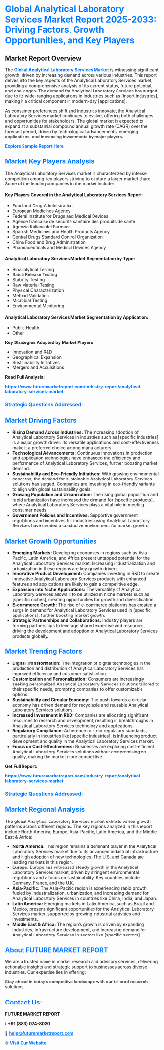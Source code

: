 <h1 style="color: #007BFF;">Global Analytical Laboratory Services Market Report 2025-2033: Driving Factors, Growth Opportunities, and Key Players</h1>

<section id="overview">
<h2>Market Report Overview</h2>
<p>The <a href="https://www.futuremarketreport.com/industry-report/analytical-laboratory-services-market" style="color: #007BFF; text-decoration: none;"><strong>Global Analytical Laboratory Services Market</strong></a> is witnessing significant growth, driven by increasing demand across various industries. This report delves into the key aspects of the Analytical Laboratory Services market, providing a comprehensive analysis of its current status, future potential, and challenges. The demand for Analytical Laboratory Services has surged due to its wide-ranging applications in industries such as [insert industries], making it a critical component in modern-day [applications].</p>
<p>As consumer preferences shift and industries innovate, the Analytical Laboratory Services market continues to evolve, offering both challenges and opportunities for stakeholders. The global market is expected to expand at a substantial compound annual growth rate (CAGR) over the forecast period, driven by technological advancements, emerging applications, and increasing investments by major players.</p>
</section>

<section id="overview">
<p><a href="https://www.futuremarketreport.com/request-sample/reportId=48905" style="color: #007BFF; text-decoration: none;"><strong>Explore Sample Report Here</strong></a></p>
</section>

<section id="key-players">
<h2 style="color: #007BFF;">Market Key Players Analysis</h2>
<p>The Analytical Laboratory Services market is characterized by intense competition among key players striving to capture a larger market share. Some of the leading companies in the market include:</p>
<h4>Key Players Covered in the Analytical Laboratory Services Report:</h4>
<ul><li>Food and Drug Administration</li><li>European Medicines Agency</li><li>Federal Institute for Drugs and Medical Devices</li><li>Agence francaise de securite sanitaire des produits de sante</li><li>Agenzia Italiana del Farmaco</li><li>Spanish Medicines and Health Products Agency</li><li>Central Drugs Standard Control Organization</li><li>China Food and Drug Administration</li><li>Pharmaceuticals and Medical Devices Agency</li></ul>
<h4>Analytical Laboratory Services Market Segmentation by Type:</h4>
<ul><li>Bioanalytical Testing</li><li>Batch Release Testing</li><li>Stability Testing</li><li>Raw Material Testing</li><li>Physical Characterization</li><li>Method Validation</li><li>Microbial Testing</li><li>Environmental Monitoring</li></ul>

<h4>Analytical Laboratory Services Market Segmentation by Application:</h4>
<ul><li>Public Health</li><li>Other</li></ul>
<p><strong>Key Strategies Adopted by Market Players:</strong></p>
<ul>
<li>Innovation and R&D</li>
<li>Geographical Expansion</li>
<li>Sustainability Initiatives</li>
<li>Mergers and Acquisitions</li>
</ul>
</section>

<section>
<p><strong>Read Full Analysis: </strong></p><a href="https://www.futuremarketreport.com/industry-report/analytical-laboratory-services-market" style="color: #007BFF; text-decoration: none;"><strong>https://www.futuremarketreport.com/industry-report/analytical-laboratory-services-market</strong></a>
<h3 style="color: #007BFF;">Strategic Questions Addressed:</h3>
</section>

<section id="driving-factors">
<h2 style="color: #007BFF;">Market Driving Factors</h2>
<ul>
<li><strong>Rising Demand Across Industries:</strong> The increasing adoption of Analytical Laboratory Services in industries such as [specific industries] is a major growth driver. Its versatile applications and cost-effectiveness make it a preferred choice among manufacturers.</li>
<li><strong>Technological Advancements:</strong> Continuous innovations in production and application technologies have enhanced the efficiency and performance of Analytical Laboratory Services, further boosting market demand.</li>
<li><strong>Sustainability and Eco-Friendly Initiatives:</strong> With growing environmental concerns, the demand for sustainable Analytical Laboratory Services solutions has surged. Companies are investing in eco-friendly variants to align with global sustainability goals.</li>
<li><strong>Growing Population and Urbanization:</strong> The rising global population and rapid urbanization have increased the demand for [specific products], where Analytical Laboratory Services plays a vital role in meeting consumer needs.</li>
<li><strong>Government Policies and Incentives:</strong> Supportive government regulations and incentives for industries using Analytical Laboratory Services have created a conducive environment for market growth.</li>
</ul>
</section>

<section id="growth-opportunities">
<h2 style="color: #007BFF;">Market Growth Opportunities</h2>
<ul>
<li><strong>Emerging Markets:</strong> Developing economies in regions such as Asia-Pacific, Latin America, and Africa present untapped potential for the Analytical Laboratory Services market. Increasing industrialization and urbanization in these regions are key growth drivers.</li>
<li><strong>Innovative Product Development:</strong> Companies investing in R&D to create innovative Analytical Laboratory Services products with enhanced features and applications are likely to gain a competitive edge.</li>
<li><strong>Expansion into Niche Applications:</strong> The versatility of Analytical Laboratory Services allows it to be utilized in niche markets such as [specific niches], creating opportunities for growth and diversification.</li>
<li><strong>E-commerce Growth:</strong> The rise of e-commerce platforms has created a surge in demand for Analytical Laboratory Services used in [specific applications], further boosting market growth.</li>
<li><strong>Strategic Partnerships and Collaborations:</strong> Industry players are forming partnerships to leverage shared expertise and resources, driving the development and adoption of Analytical Laboratory Services products globally.</li>
</ul>
</section>

<section id="trending-factors">
<h2 style="color: #007BFF;">Market Trending Factors</h2>
<ul>
<li><strong>Digital Transformation:</strong> The integration of digital technologies in the production and distribution of Analytical Laboratory Services has improved efficiency and customer satisfaction.</li>
<li><strong>Customization and Personalization:</strong> Consumers are increasingly seeking personalized Analytical Laboratory Services solutions tailored to their specific needs, prompting companies to offer customizable options.</li>
<li><strong>Sustainability and Circular Economy:</strong> The push towards a circular economy has driven demand for recyclable and reusable Analytical Laboratory Services solutions.</li>
<li><strong>Increased Investment in R&D:</strong> Companies are allocating significant resources to research and development, resulting in breakthroughs in Analytical Laboratory Services technology and applications.</li>
<li><strong>Regulatory Compliance:</strong> Adherence to strict regulatory standards, particularly in industries like [specific industries], is influencing product development and quality in the Analytical Laboratory Services market.</li>
<li><strong>Focus on Cost-Effectiveness:</strong> Businesses are exploring cost-efficient Analytical Laboratory Services solutions without compromising on quality, making the market more competitive.</li>
</ul>
</section>

<section>
<p><strong>Get Full Report: </strong></p><a href="https://www.futuremarketreport.com/industry-report/analytical-laboratory-services-market" style="color: #007BFF; text-decoration: none;"><strong>https://www.futuremarketreport.com/industry-report/analytical-laboratory-services-market</strong></a>
<h3 style="color: #007BFF;">Strategic Questions Addressed:</h3>
</section>


<section id="regional-analysis">
<h2 style="color: #007BFF;">Market Regional Analysis</h2>
<p>The global Analytical Laboratory Services market exhibits varied growth patterns across different regions. The key regions analyzed in this report include North America, Europe, Asia-Pacific, Latin America, and the Middle East & Africa:</p>
<ul>
<li><strong>North America:</strong> This region remains a dominant player in the Analytical Laboratory Services market due to its advanced industrial infrastructure and high adoption of new technologies. The U.S. and Canada are leading markets in this region.</li>
<li><strong>Europe:</strong> Europe has witnessed steady growth in the Analytical Laboratory Services market, driven by stringent environmental regulations and a focus on sustainability. Key countries include Germany, France, and the U.K.</li>
<li><strong>Asia-Pacific:</strong> The Asia-Pacific region is experiencing rapid growth, fueled by industrialization, urbanization, and increasing demand for Analytical Laboratory Services in countries like China, India, and Japan.</li>
<li><strong>Latin America:</strong> Emerging markets in Latin America, such as Brazil and Mexico, present significant opportunities for the Analytical Laboratory Services market, supported by growing industrial activities and investments.</li>
<li><strong>Middle East & Africa:</strong> The region’s growth is driven by expanding industries, infrastructure development, and increasing demand for Analytical Laboratory Services in sectors like [specific sectors].</li>
</ul>
</section>

<footer>
<h2 style="color: #007BFF;">About FUTURE MARKET REPORT</h2>
<p>We are a trusted name in market research and advisory services, delivering actionable insights and strategic support to businesses across diverse industries. Our expertise lies in offering:</p>

<p>Stay ahead in today’s competitive landscape with our tailored research solutions.</p>

<h2 style="color: #007BFF;">Contact Us:</h2>
<p><strong>FUTURE MARKET REPORT</strong></p>
<p>📞 <strong>+91 (883) 074-8030</strong></p>
<p>📧 <strong><a href="mailto:help@futuremarketreport.com" style="color: #007BFF;">help@futuremarketreport.com</a></strong></p>
<p>🌐 <strong><a href="https://www.futuremarketreport.com/" style="color: #007BFF;">Visit Our Website</a></strong></p>
</footer>